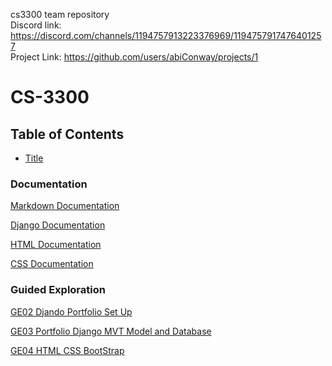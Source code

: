 cs3300 team repository <br />
Discord link: https://discord.com/channels/1194757913223376969/1194757917476401257 <br />
Project Link: https://github.com/users/abiConway/projects/1

# CS-3300

## Table of Contents
- [Title](#Contents-1)

### Documentation
[Markdown Documentation](./Documentation/Markdown.md)

[Django Documentation](./Documentation/Django.md)

[HTML Documentation](./Documentation/HTML.md)

[CSS Documentation](./Documentation/CSS.md)

### Guided Exploration 
[GE02 Djando Portfolio Set Up](./GuidedExploration/GE02.md)

[GE03 Portfolio Django MVT Model and Database](./GuidedExploration/GE03.md)

[GE04 HTML CSS BootStrap](./GuidedExploration/GE04.md)
